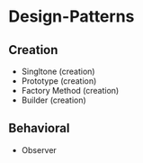 # Design-Patterns

## Creation

- Singltone (creation)
- Prototype (creation)
- Factory Method (creation)
- Builder (creation)

## Behavioral

- Observer
